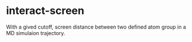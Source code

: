 # interact-screen
With a gived cutoff, screen distance between two defined atom group in a MD simulaion trajectory.
